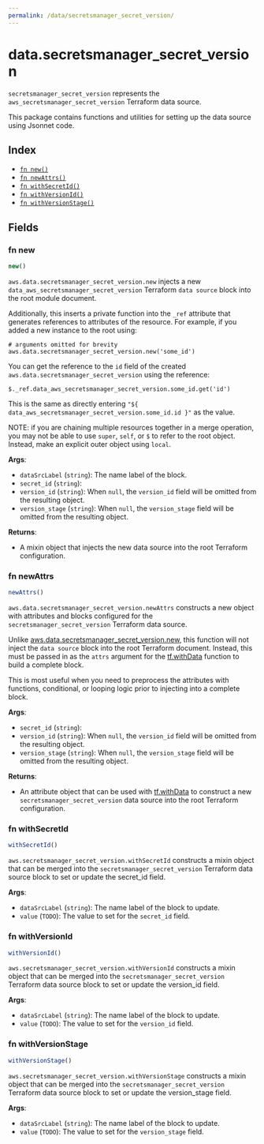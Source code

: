 ```yaml
---
permalink: /data/secretsmanager_secret_version/
---
```


# data.secretsmanager_secret_version

`secretsmanager_secret_version` represents the `aws_secretsmanager_secret_version` Terraform data source.



This package contains functions and utilities for setting up the data source using Jsonnet code.


## Index

* [`fn new()`](#fn-new)
* [`fn newAttrs()`](#fn-newattrs)
* [`fn withSecretId()`](#fn-withsecretid)
* [`fn withVersionId()`](#fn-withversionid)
* [`fn withVersionStage()`](#fn-withversionstage)

## Fields

### fn new

```ts
new()
```


`aws.data.secretsmanager_secret_version.new` injects a new `data_aws_secretsmanager_secret_version` Terraform `data source`
block into the root module document.

Additionally, this inserts a private function into the `_ref` attribute that generates references to attributes of the
resource. For example, if you added a new instance to the root using:

    # arguments omitted for brevity
    aws.data.secretsmanager_secret_version.new('some_id')

You can get the reference to the `id` field of the created `aws.data.secretsmanager_secret_version` using the reference:

    $._ref.data_aws_secretsmanager_secret_version.some_id.get('id')

This is the same as directly entering `"${ data_aws_secretsmanager_secret_version.some_id.id }"` as the value.

NOTE: if you are chaining multiple resources together in a merge operation, you may not be able to use `super`, `self`,
or `$` to refer to the root object. Instead, make an explicit outer object using `local`.

**Args**:
  - `dataSrcLabel` (`string`): The name label of the block.
  - `secret_id` (`string`): 
  - `version_id` (`string`):  When `null`, the `version_id` field will be omitted from the resulting object.
  - `version_stage` (`string`):  When `null`, the `version_stage` field will be omitted from the resulting object.

**Returns**:
- A mixin object that injects the new data source into the root Terraform configuration.


### fn newAttrs

```ts
newAttrs()
```


`aws.data.secretsmanager_secret_version.newAttrs` constructs a new object with attributes and blocks configured for the `secretsmanager_secret_version`
Terraform data source.

Unlike [aws.data.secretsmanager_secret_version.new](#fn-secretsmanagersecretversionnew), this function will not inject the `data source`
block into the root Terraform document. Instead, this must be passed in as the `attrs` argument for the
[tf.withData](https://github.com/tf-libsonnet/core/tree/main/docs#fn-withdata) function to build a complete block.

This is most useful when you need to preprocess the attributes with functions, conditional, or looping logic prior to
injecting into a complete block.

**Args**:
  - `secret_id` (`string`): 
  - `version_id` (`string`):  When `null`, the `version_id` field will be omitted from the resulting object.
  - `version_stage` (`string`):  When `null`, the `version_stage` field will be omitted from the resulting object.

**Returns**:
  - An attribute object that can be used with [tf.withData](https://github.com/tf-libsonnet/core/tree/main/docs#fn-withdata) to construct a new `secretsmanager_secret_version` data source into the root Terraform configuration.


### fn withSecretId

```ts
withSecretId()
```

`aws.secretsmanager_secret_version.withSecretId` constructs a mixin object that can be merged into the `secretsmanager_secret_version`
Terraform data source block to set or update the secret_id field.



**Args**:
  - `dataSrcLabel` (`string`): The name label of the block to update.
  - `value` (`TODO`): The value to set for the `secret_id` field.


### fn withVersionId

```ts
withVersionId()
```

`aws.secretsmanager_secret_version.withVersionId` constructs a mixin object that can be merged into the `secretsmanager_secret_version`
Terraform data source block to set or update the version_id field.



**Args**:
  - `dataSrcLabel` (`string`): The name label of the block to update.
  - `value` (`TODO`): The value to set for the `version_id` field.


### fn withVersionStage

```ts
withVersionStage()
```

`aws.secretsmanager_secret_version.withVersionStage` constructs a mixin object that can be merged into the `secretsmanager_secret_version`
Terraform data source block to set or update the version_stage field.



**Args**:
  - `dataSrcLabel` (`string`): The name label of the block to update.
  - `value` (`TODO`): The value to set for the `version_stage` field.
